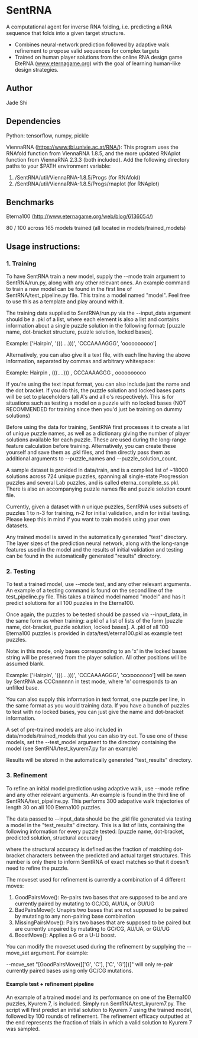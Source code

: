 # SentRNA
A computational agent for inverse RNA folding, i.e. predicting a RNA sequence that folds into a given target structure.
* Combines neural-network prediction followed by adaptive walk refinement to propose valid sequences for complex targets
* Trained on human player solutions from the online RNA design game EteRNA (www.eternagame.org) with the goal of learning human-like design strategies.

## Author
Jade Shi

## Dependencies
Python: tensorflow, numpy, pickle

ViennaRNA (https://www.tbi.univie.ac.at/RNA/):
This program uses the RNAfold function from ViennaRNA 1.8.5, and the more updated RNAplot function from ViennaRNA 2.3.3 (both
included). Add the following directory paths to your $PATH environment variable:
1. /SentRNA/util/ViennaRNA-1.8.5/Progs (for RNAfold)
2. /SentRNA/util/ViennaRNA-1.8.5/Progs/rnaplot (for RNAplot)

## Benchmarks
Eterna100 (http://www.eternagame.org/web/blog/6136054/)

80 / 100 across 165 models trained (all located in models/trained_models)

## Usage instructions:
### 1. Training
To have SentRNA train a new model, supply the --mode train argument to SentRNA/run.py, along with any other relevant ones. An example command to train a new model can be found in the first line of SentRNA/test_pipeline.py file. This trains a model named "model". Feel free to use this as a template and play around with it.

The training data supplied to SentRNA/run.py via the --input_data argument should be a .pkl of a list, where each element is also a list and contains information about a single puzzle solution in the following format:
[puzzle name, dot-bracket structure, puzzle solution, locked bases].

Example: ['Hairpin', '(((....)))', 'CCCAAAAGGG', 'oooooooooo']

Alternatively, you can also give it a text file, with each line having the above information, separated by commas and arbitrary whitespace:

Example: Hairpin   ,    (((....)))   ,   CCCAAAAGGG   ,   oooooooooo

If you're using the text input format, you can also include just the name and the dot bracket. If you do this, the puzzle solution and locked bases parts will be set to placeholders (all A's and all o's respectively). This is for situations such as testing a model on a puzzle with no locked bases (NOT RECOMMENDED for training since then you'd just be training on dummy solutions)

Before using the data for training, SentRNA first processes it to create a list of unique puzzle names, as well as a dictionary giving the number of player solutions available for each puzzle. These are used during the long-range feature calculation before training. Alternatively, you can create these yourself and save them as .pkl files, and then directly pass them as additional arguments to --puzzle_names and --puzzle_solution_count.

A sample dataset is provided in data/train, and is a compiled list of ~18000 solutions across 724 unique puzzles, spanning all single-state Progression puzzles and several Lab puzzles, and is called eterna_complete_ss.pkl. There is also an accompanying puzzle names file and puzzle solution count file. 

Currently, given a dataset with n unique puzzles, SentRNA uses subsets of puzzles 1 to n-3 for training, n-2 for initial validation, and n for initial testing. Please keep this in mind if you want to train models using your own datasets.

Any trained model is saved in the automatically generated "test" directory. The layer sizes of the prediction neural network, along with the long-range features used in the model and the results of initial validation and testing can be found in the automatically generated "results" directory.

### 2. Testing
To test a trained model, use --mode test, and any other relevant arguments. An example of a testing command is found on the second line of the test_pipeline.py file. This takes a trained model named "model" and has it predict solutions for all 100 puzzles in the Eterna100. 

Once again, the puzzles to be tested should be passed via --input_data, in the same form as when training: a pkl of a list of lists of the form [puzzle name, dot-bracket, puzzle solution, locked bases]. A .pkl of all 100 Eterna100 puzzles is provided in data/test/eterna100.pkl as example test puzzles.

Note: in this mode, only bases corresponding to an 'x' in the locked bases string will be preserved from the player solution. All other positions will be assumed blank.

Example: ['Hairpin', '(((....)))', 'CCCAAAAGGG', 'xxxooooooo'] will be seen by SentRNA as CCCnnnnnn in test mode, where 'n' corresponds to an unfilled base.

You can also supply this information in text format, one puzzle per line, in the same format as you would training data. If you have a bunch of puzzles to test with no locked bases, you can just give the name and dot-bracket information.

A set of pre-trained models are also included in data/models/trained_models that you can also try out. To use one of these models, set the --test_model argument to the directory containing the model (see SentRNA/test_kyurem7.py for an example)

Results will be stored in the automatically generated "test_results" directory.


### 3. Refinement
To refine an initial model prediction using adaptive walk, use --mode refine and any other relevant arguments. An example is found in the third line of SentRNA/test_pipeline.py. This performs 300 adapative walk trajectories of length 30 on all 100 Eterna100 puzzles.

The data passed to --input_data should be the .pkl file generated via testing a model in the "test_results" directory. This is a list of lists, containing the following information for every puzzle tested:
[puzzle name, dot-bracket, predicted solution, structural accuracy]

where the structural accuracy is defined as the fraction of matching dot-bracket characters between the predicted and actual target structures. This number is only there to inform SentRNA of exact matches so that it doesn't need to refine the puzzle.

The moveset used for refinement is currently a combination of 4 different moves:
1. GoodPairsMove(): Re-pairs two bases that are supposed to be and are currently paired by mutating to GC/CG, AU/UA, or GU/UG
2. BadPairsMove(): Unapirs two bases that are not supposed to be paired by mutating to any non-pairing base combination
3. MissingPairsMove(): Pairs two bases that are supposed to be paired but are currently unpaired by mutating to GC/CG, AU/UA, or GU/UG
4. BoostMove(): Applies a G or a U-U boost.

You can modify the moveset used during the refinement by supplying the --move_set argument. 
For example:

--move_set "[GoodPairsMove([['G', 'C'], ['C', 'G']])]" will only re-pair currently paired bases using only GC/CG mutations.
 
#### Example test + refinement pipeline
An example of a trained model and its performance on one of the Eterna100 puzzles, Kyurem 7, is included. Simply run SentRNA/test_kyurem7.py. The script will first predict an initial solution to Kyurem 7 using the trained model, followed by 100 rounds of refinement. The refinement efficacy outputted at the end represents the fraction of trials in which a valid solution to Kyurem 7 was sampled.
